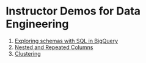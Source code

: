 
# Instructor Demos for Data Engineering

1. [Exploring schemas with SQL in BigQuery](information_schema.md)
2. [Nested and Repeated Columns](nested.md)
3. [Clustering](clustering.md)
